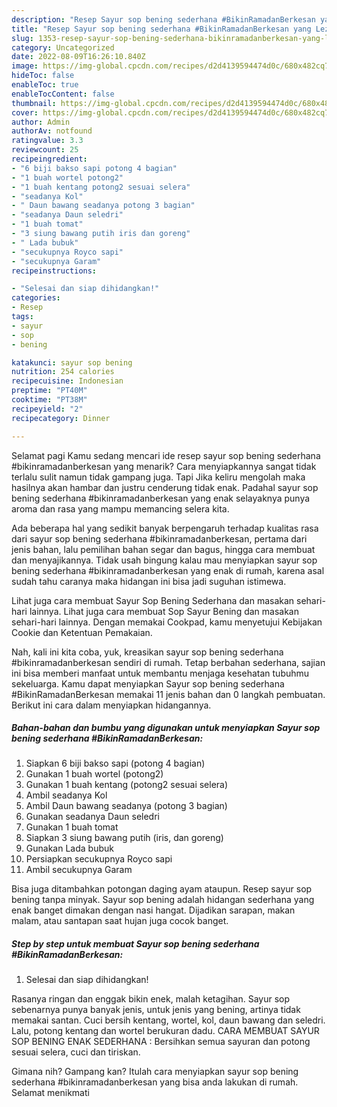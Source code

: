 ```yaml
---
description: "Resep Sayur sop bening sederhana #BikinRamadanBerkesan yang Lezat, Buat Buka Puasa Sempurna"
title: "Resep Sayur sop bening sederhana #BikinRamadanBerkesan yang Lezat, Buat Buka Puasa Sempurna"
slug: 1353-resep-sayur-sop-bening-sederhana-bikinramadanberkesan-yang-lezat-buat-buka-puasa-sempurna
category: Uncategorized
date: 2022-08-09T16:26:10.840Z
image: https://img-global.cpcdn.com/recipes/d2d4139594474d0c/680x482cq70/sayur-sop-bening-sederhana-bikinramadanberkesan-foto-resep-utama.jpg
hideToc: false
enableToc: true
enableTocContent: false
thumbnail: https://img-global.cpcdn.com/recipes/d2d4139594474d0c/680x482cq70/sayur-sop-bening-sederhana-bikinramadanberkesan-foto-resep-utama.jpg
cover: https://img-global.cpcdn.com/recipes/d2d4139594474d0c/680x482cq70/sayur-sop-bening-sederhana-bikinramadanberkesan-foto-resep-utama.jpg
author: Admin
authorAv: notfound
ratingvalue: 3.3
reviewcount: 25
recipeingredient:
- "6 biji bakso sapi potong 4 bagian"
- "1 buah wortel potong2"
- "1 buah kentang potong2 sesuai selera"
- "seadanya Kol"
- " Daun bawang seadanya potong 3 bagian"
- "seadanya Daun seledri"
- "1 buah tomat"
- "3 siung bawang putih iris dan goreng"
- " Lada bubuk"
- "secukupnya Royco sapi"
- "secukupnya Garam"
recipeinstructions:

- "Selesai dan siap dihidangkan!"
categories:
- Resep
tags:
- sayur
- sop
- bening

katakunci: sayur sop bening 
nutrition: 254 calories
recipecuisine: Indonesian
preptime: "PT40M"
cooktime: "PT38M"
recipeyield: "2"
recipecategory: Dinner

---
```



Selamat pagi Kamu sedang mencari ide resep sayur sop bening sederhana #bikinramadanberkesan yang menarik? Cara menyiapkannya sangat tidak terlalu sulit namun tidak gampang juga. Tapi Jika keliru mengolah maka hasilnya akan hambar dan justru cenderung tidak enak. Padahal sayur sop bening sederhana #bikinramadanberkesan yang enak selayaknya punya aroma dan rasa yang mampu memancing selera kita.


Ada beberapa hal yang sedikit banyak berpengaruh terhadap kualitas rasa dari sayur sop bening sederhana #bikinramadanberkesan, pertama dari jenis bahan, lalu pemilihan bahan segar dan bagus, hingga cara membuat dan menyajikannya. Tidak usah bingung kalau mau menyiapkan sayur sop bening sederhana #bikinramadanberkesan yang enak di rumah, karena asal sudah tahu caranya maka hidangan ini bisa jadi suguhan istimewa.

Lihat juga cara membuat Sayur Sop Bening Sederhana dan masakan sehari-hari lainnya. Lihat juga cara membuat Sop Sayur Bening dan masakan sehari-hari lainnya. Dengan memakai Cookpad, kamu menyetujui Kebijakan Cookie dan Ketentuan Pemakaian.


Nah, kali ini kita coba, yuk, kreasikan sayur sop bening sederhana #bikinramadanberkesan sendiri di rumah. Tetap berbahan sederhana, sajian ini bisa memberi manfaat untuk membantu menjaga kesehatan tubuhmu sekeluarga. Kamu dapat menyiapkan Sayur sop bening sederhana #BikinRamadanBerkesan memakai 11 jenis bahan dan 0 langkah pembuatan. Berikut ini cara dalam menyiapkan hidangannya.

<!--inarticleads1-->

##### Bahan-bahan dan bumbu yang digunakan untuk menyiapkan Sayur sop bening sederhana #BikinRamadanBerkesan:

1. Siapkan 6 biji bakso sapi (potong 4 bagian)
1. Gunakan 1 buah wortel (potong2)
1. Gunakan 1 buah kentang (potong2 sesuai selera)
1. Ambil seadanya Kol
1. Ambil  Daun bawang seadanya (potong 3 bagian)
1. Gunakan seadanya Daun seledri
1. Gunakan 1 buah tomat
1. Siapkan 3 siung bawang putih (iris, dan goreng)
1. Gunakan  Lada bubuk
1. Persiapkan secukupnya Royco sapi
1. Ambil secukupnya Garam


Bisa juga ditambahkan potongan daging ayam ataupun. Resep sayur sop bening tanpa minyak. Sayur sop bening adalah hidangan sederhana yang enak banget dimakan dengan nasi hangat. Dijadikan sarapan, makan malam, atau santapan saat hujan juga cocok banget. 

<!--inarticleads2-->

##### Step by step untuk membuat Sayur sop bening sederhana #BikinRamadanBerkesan:


1. Selesai dan siap dihidangkan!

Rasanya ringan dan enggak bikin enek, malah ketagihan. Sayur sop sebenarnya punya banyak jenis, untuk jenis yang bening, artinya tidak memakai santan. Cuci bersih kentang, wortel, kol, daun bawang dan seledri. Lalu, potong kentang dan wortel berukuran dadu. CARA MEMBUAT SAYUR SOP BENING ENAK SEDERHANA : Bersihkan semua sayuran dan potong sesuai selera, cuci dan tiriskan. 

Gimana nih? Gampang kan? Itulah cara menyiapkan sayur sop bening sederhana #bikinramadanberkesan yang bisa anda lakukan di rumah. Selamat menikmati
